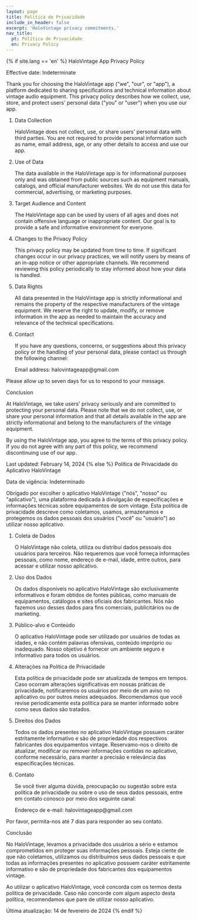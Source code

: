 ```yaml
---
layout: page
title: Politica de Privacidade
include_in_header: false
excerpt: 'HaloVintage privacy commitments.'
nav_title:
  pt: Política de Privacidade
  en: Privacy Policy
---
```

{% if site.lang == 'en' %}
HaloVintage App Privacy Policy

Effective date: Indeterminate

Thank you for choosing the HaloVintage app ("we", "our", or "app"), a platform dedicated to sharing specifications and technical information about vintage audio equipment. This privacy policy describes how we collect, use, store, and protect users' personal data ("you" or "user") when you use our app.

<ol>
    <li>Data Collection</li>
    <p>HaloVintage does not collect, use, or share users' personal data with third parties. You are not required to provide personal information such as name, email address, age, or any other details to access and use our app.</p>
    <li>Use of Data</li>
    <p>The data available in the HaloVintage app is for informational purposes only and was obtained from public sources such as equipment manuals, catalogs, and official manufacturer websites. We do not use this data for commercial, advertising, or marketing purposes.</p>
    <li>Target Audience and Content</li>
    <p>The HaloVintage app can be used by users of all ages and does not contain offensive language or inappropriate content. Our goal is to provide a safe and informative environment for everyone.</p>
    <li>Changes to the Privacy Policy</li>
    <p>This privacy policy may be updated from time to time. If significant changes occur in our privacy practices, we will notify users by means of an in-app notice or other appropriate channels. We recommend reviewing this policy periodically to stay informed about how your data is handled.</p>
    <li>Data Rights</li>
    <p>All data presented in the HaloVintage app is strictly informational and remains the property of the respective manufacturers of the vintage equipment. We reserve the right to update, modify, or remove information in the app as needed to maintain the accuracy and relevance of the technical specifications.</p>
    <li>Contact</li>
    <p>If you have any questions, concerns, or suggestions about this privacy policy or the handling of your personal data, please contact us through the following channel:</p>
    <p>Email address: halovintageapp@gmail.com</p>
</ol>

Please allow up to seven days for us to respond to your message.

Conclusion

At HaloVintage, we take users' privacy seriously and are committed to protecting your personal data. Please note that we do not collect, use, or share your personal information and that all details available in the app are strictly informational and belong to the manufacturers of the vintage equipment.

By using the HaloVintage app, you agree to the terms of this privacy policy. If you do not agree with any part of this policy, we recommend discontinuing use of our app.

Last updated: February 14, 2024
{% else %}
Política de Privacidade do Aplicativo HaloVintage

Data de vigência: Indeterminado

Obrigado por escolher o aplicativo HaloVintage ("nós", "nosso" ou "aplicativo"), uma plataforma dedicada à divulgação de especificações e informações técnicas sobre equipamentos de som vintage. Esta política de privacidade descreve como coletamos, usamos, armazenamos e protegemos os dados pessoais dos usuários ("você" ou "usuário") ao utilizar nosso aplicativo.

<ol>
    <li>Coleta de Dados</li>
    <p>O HaloVintage não coleta, utiliza ou distribui dados pessoais dos usuários para terceiros. Não requeremos que você forneça informações pessoais, como nome, endereço de e-mail, idade, entre outros, para acessar e utilizar nosso aplicativo.</p>
    <li>Uso dos Dados</li>
    <p>Os dados disponíveis no aplicativo HaloVintage são exclusivamente informativos e foram obtidos de fontes públicas, como manuais de equipamentos, catálogos e sites oficiais dos fabricantes. Nós não fazemos uso desses dados para fins comerciais, publicitários ou de marketing.</p>
    <li> Público-alvo e Conteúdo</li>
    <p>O aplicativo HaloVintage pode ser utilizado por usuários de todas as idades, e não contém palavras ofensivas, conteúdo impróprio ou inadequado. Nosso objetivo é fornecer um ambiente seguro e informativo para todos os usuários.</p>
    <li>Alterações na Política de Privacidade</li>
    <p>Esta política de privacidade pode ser atualizada de tempos em tempos. Caso ocorram alterações significativas em nossas práticas de privacidade, notificaremos os usuários por meio de um aviso no aplicativo ou por outros meios adequados. Recomendamos que você revise periodicamente esta política para se manter informado sobre como seus dados são tratados.</p>
    <li>Direitos dos Dados</li>
    <p>Todos os dados presentes no aplicativo HaloVintage possuem caráter estritamente informativo e são de propriedade dos respectivos fabricantes dos equipamentos vintage. Reservamo-nos o direito de atualizar, modificar ou remover informações contidas no aplicativo, conforme necessário, para manter a precisão e relevância das especificações técnicas.</p>
    <li>Contato</li>
    <p>Se você tiver alguma dúvida, preocupação ou sugestão sobre esta política de privacidade ou sobre o uso de seus dados pessoais, entre em contato conosco por meio dos seguinte canal:</p>
    <p>Endereço de e-mail: halovintageapp@gmail.com</p>
</ol>


Por favor, permita-nos até 7 dias para responder ao seu contato.

Conclusão

No HaloVintage, levamos a privacidade dos usuários a sério e estamos comprometidos em proteger suas informações pessoais. Esteja ciente de que não coletamos, utilizamos ou distribuímos seus dados pessoais e que todas as informações presentes no aplicativo possuem caráter estritamente informativo e são de propriedade dos fabricantes dos equipamentos vintage.

Ao utilizar o aplicativo HaloVintage, você concorda com os termos desta política de privacidade. Caso não concorde com algum aspecto desta política, recomendamos que pare de utilizar nosso aplicativo.

Última atualização: 14 de fevereiro de 2024
{% endif %}
